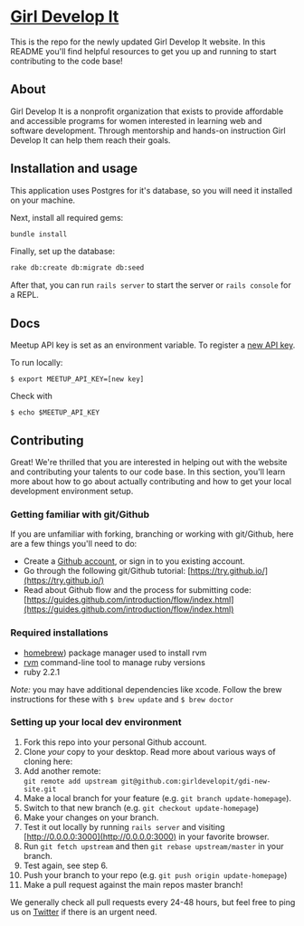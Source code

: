 # [Girl Develop It](http://girl-develop-it.herokuapp.com)

This is the repo for the newly updated Girl Develop It website. In this README you'll find helpful resources to get you up and running to start contributing to the code base!


## About

Girl Develop It is a nonprofit organization that exists to provide affordable and accessible programs for women interested in learning web and software development. Through mentorship and hands-on instruction Girl Develop It can help them reach their goals.


## Installation and usage

This application uses Postgres for it's database, so you will need it installed on your machine. 

Next, install all required gems:

```sh
bundle install
```

Finally, set up the database:

```sh
rake db:create db:migrate db:seed
```

After that, you can run `rails server` to start the server or `rails console` for a REPL.


## Docs

Meetup API key is set as an environment variable. To register a [new API key](https://secure.meetup.com/meetup_api/key/).

To run locally:
```
$ export MEETUP_API_KEY=[new key]
```

Check with
```
$ echo $MEETUP_API_KEY
```


## Contributing

Great! We're thrilled that you are interested in helping out with the website and contributing your talents to our code base. In this section, you'll learn more about how to go about actually contributing and how to get your local development environment setup.

### Getting familiar with git/Github

If you are unfamiliar with forking, branching or working with git/Github, here are a few things you'll need to do:

- Create a [Github account](https://github.com/join), or sign in to you existing account.
- Go through the following git/Github tutorial: [https://try.github.io/](https://try.github.io/)
- Read about Github flow and the process for submitting code: [https://guides.github.com/introduction/flow/index.html](https://guides.github.com/introduction/flow/index.html)

### Required installations
* [homebrew](http://brew.sh/)) package manager used to install rvm
* [rvm](http://rvm.io/) command-line tool to manage ruby versions
* ruby 2.2.1

*Note:* you may have additional dependencies like xcode. Follow the brew instructions for these with `$ brew update` and `$ brew doctor`

### Setting up your local dev environment

1. Fork this repo into your personal Github account.
2. Clone _your_ copy to your desktop. Read more about various ways of cloning here: []()
3. Add another remote:  
   `git remote add upstream git@github.com:girldevelopit/gdi-new-site.git`
4. Make a local branch for your feature (e.g. `git branch update-homepage`).
5. Switch to that new branch (e.g. `git checkout update-homepage`)
5. Make your changes on your branch.
6. Test it out locally by running `rails server` and visiting [http://0.0.0.0:3000](http://0.0.0.0:3000) in your favorite browser.
7. Run `git fetch upstream` and then `git rebase upstream/master` in your branch.
8. Test again, see step 6.
9. Push your branch to your repo (e.g. `git push origin update-homepage`)
10. Make a pull request against the main repos master branch!

We generally check all pull requests every 24-48 hours, but feel free to ping us on [Twitter](http://twitter.com/girldevelopit) if there is an urgent need.